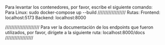 Para levantar los contenedores, por favor, escribe el siguiente comando:
Para Linux:
sudo docker-compose up --build
//////////////////
Rutas:
Frontend: localhost:5173
Backend: localhost:8000

//////////////////////
Para ver la documentación de los endpoints que fueron utilizados, por favor, dirígete a la siguiente ruta:
localhost:8000/docs
//////////////////
